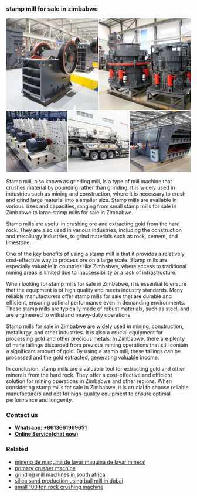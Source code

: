 <h3>stamp mill for sale in zimbabwe</h3><img src='1706754212.jpg' alt=''><p>Stamp mill, also known as grinding mill, is a type of mill machine that crushes material by pounding rather than grinding. It is widely used in industries such as mining and construction, where it is necessary to crush and grind large material into a smaller size. Stamp mills are available in various sizes and capacities, ranging from small stamp mills for sale in Zimbabwe to large stamp mills for sale in Zimbabwe.</p><p>Stamp mills are useful in crushing ore and extracting gold from the hard rock. They are also used in various industries, including the construction and metallurgy industries, to grind materials such as rock, cement, and limestone.</p><p>One of the key benefits of using a stamp mill is that it provides a relatively cost-effective way to process ore on a large scale. Stamp mills are especially valuable in countries like Zimbabwe, where access to traditional mining areas is limited due to inaccessibility or a lack of infrastructure.</p><p>When looking for stamp mills for sale in Zimbabwe, it is essential to ensure that the equipment is of high quality and meets industry standards. Many reliable manufacturers offer stamp mills for sale that are durable and efficient, ensuring optimal performance even in demanding environments. These stamp mills are typically made of robust materials, such as steel, and are engineered to withstand heavy-duty operations.</p><p>Stamp mills for sale in Zimbabwe are widely used in mining, construction, metallurgy, and other industries. It is also a crucial equipment for processing gold and other precious metals. In Zimbabwe, there are plenty of mine tailings discarded from previous mining operations that still contain a significant amount of gold. By using a stamp mill, these tailings can be processed and the gold extracted, generating valuable income.</p><p>In conclusion, stamp mills are a valuable tool for extracting gold and other minerals from the hard rock. They offer a cost-effective and efficient solution for mining operations in Zimbabwe and other regions. When considering stamp mills for sale in Zimbabwe, it is crucial to choose reliable manufacturers and opt for high-quality equipment to ensure optimal performance and longevity.</p><h3>Contact us</h3><ul><li><strong>Whatsapp:&nbsp;<a href="https://wa.me/8613661969651">+8613661969651</a></strong></li><li><a href="https://swt.shibang-china.com/?git&amp;zhl&amp;stamp mill for sale in zimbabwe"><strong>Online Service(chat now)</strong></a></li></ul><h3>Related</h3><ul><li><a href='minerio de maquina de lavar maquina de lavar mineral.md'>minerio de maquina de lavar maquina de lavar mineral</a></li><li><a href='primary crusher machine.md'>primary crusher machine</a></li><li><a href='grinding mill machines in south africa.md'>grinding mill machines in south africa</a></li><li><a href='silica sand production using ball mill in dubai.md'>silica sand production using ball mill in dubai</a></li><li><a href='small 100 ton rock crushing machine.md'>small 100 ton rock crushing machine</a></li></ul>